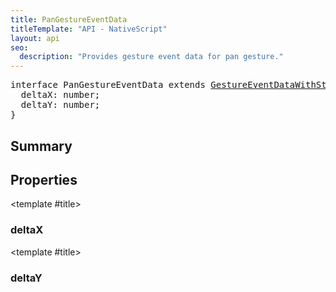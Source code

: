 ```yaml
---
title: PanGestureEventData
titleTemplate: "API - NativeScript"
layout: api
seo:
  description: "Provides gesture event data for pan gesture."
---
```


<!-- This page is auto generated, do not edit manually. -->
<!-- Run "yarn generate:api-docs" to regenerate -->

<script setup lang="ts">
  import { provide } from "vue";
  import API_DATA from "./PanGestureEventData.data.json";
  
  provide('API_DATA', API_DATA);
</script>

<APIRefHierarchy v-once />

<pre class="[&_a]:text-green-400">interface PanGestureEventData extends <a href="/api/interface/GestureEventDataWithState">GestureEventDataWithState</a> {
  deltaX: number;
  deltaY: number;
}</pre>

<APIRefComment commentBase64="eyJibG9ja1RhZ3MiOltdLCJtb2RpZmllclRhZ3MiOnt9LCJzdW1tYXJ5IjpbeyJraW5kIjoidGV4dCIsInRleHQiOiJQcm92aWRlcyBnZXN0dXJlIGV2ZW50IGRhdGEgZm9yIHBhbiBnZXN0dXJlLiJ9XX0=" v-once />

## <Heading ignore>Summary</Heading>

<APIRefSummary v-once />

## Properties

<div class="">

<APIRef for="11166" v-once>

<template #title>

### deltaX

</template>

</APIRef>

</div>

<div class="">

<APIRef for="11167" v-once>

<template #title>

### deltaY

</template>

</APIRef>

</div>
